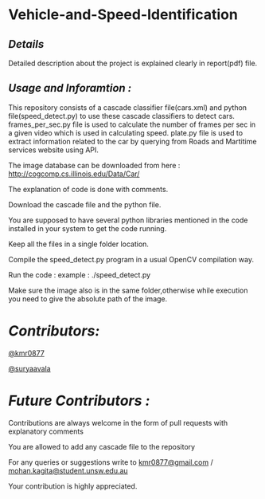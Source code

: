 # Vehicle-and-Speed-Identification

## _Details_

Detailed description about the project is explained clearly in report(pdf) file.

## _Usage and Inforamtion :_

This repository consists of a cascade classifier file(cars.xml) and python file(speed_detect.py) to use these cascade classifiers to detect cars.
frames_per_sec.py file is used to calculate the number of frames per sec in a given video which is used in calculating speed.
plate.py file is used to extract information related to the car by querying from Roads and Martitime services website using API.

The image database can be downloaded from here : http://cogcomp.cs.illinois.edu/Data/Car/

The explanation of code is done with comments.

Download  the cascade file and the python file.

You are supposed to have several python libraries mentioned in the code installed in your system to get the code running.

Keep all the files in a single folder location.

Compile the speed_detect.py program in a usual OpenCV compilation way.

Run the code : example : ./speed_detect.py 

Make sure the image also is in the same folder,otherwise while execution you need to give the absolute path of the image.


# _Contributors:_

[@kmr0877](https://github.com/kmr0877)

[@suryaavala](https://github.com/suryaavala)


# _Future Contributors :_

Contributions are always welcome in the form of pull requests with explanatory comments

You are allowed to add any cascade file to the repository

For any queries or suggestions write to kmr0877@gmail.com / mohan.kagita@student.unsw.edu.au

Your contribution is highly appreciated.



 
